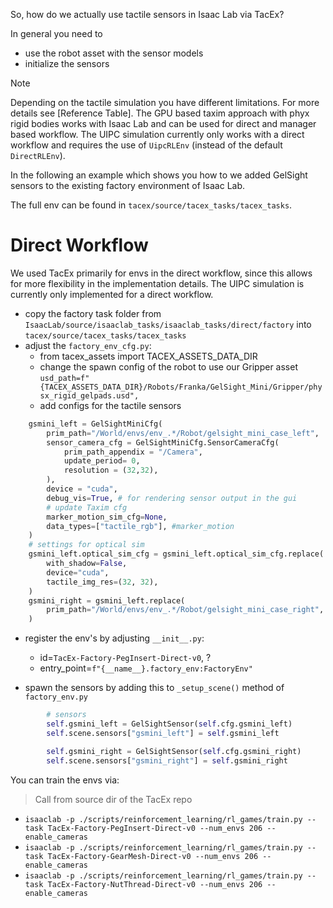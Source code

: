 So, how do we actually use tactile sensors in Isaac Lab via TacEx?

In general you need to
- use the robot asset with the sensor models
- initialize the sensors

>[!NOTE]
> Depending on the tactile simulation you have different limitations.
> For more details see [Reference Table].
> The GPU based taxim approach with phyx rigid bodies works with Isaac Lab and can be used for direct and manager based workflow.
> The UIPC simulation currently only works with a direct workflow and requires the use of `UipcRLEnv` (instead of the default `DirectRLEnv`).

In the following an example which shows you how to we added GelSight sensors to the existing factory environment of Isaac Lab.

The full env can be found in `tacex/source/tacex_tasks/tacex_tasks`.

# Direct Workflow

We used TacEx primarily for envs in the direct workflow, since this allows for more flexibility in the implementation details.
The UIPC simulation is currently only implemented for a direct workflow.

- copy the factory task folder from `IsaacLab/source/isaaclab_tasks/isaaclab_tasks/direct/factory` into `tacex/source/tacex_tasks/tacex_tasks`
- adjust the `factory_env_cfg.py`:
  - from tacex_assets import TACEX_ASSETS_DATA_DIR
  - change the spawn config of the robot to use our Gripper asset `usd_path=f"{TACEX_ASSETS_DATA_DIR}/Robots/Franka/GelSight_Mini/Gripper/physx_rigid_gelpads.usd",`
  - add configs for the tactile sensors
```python
    gsmini_left = GelSightMiniCfg(
        prim_path="/World/envs/env_.*/Robot/gelsight_mini_case_left",
        sensor_camera_cfg = GelSightMiniCfg.SensorCameraCfg(
            prim_path_appendix = "/Camera",
            update_period= 0,
            resolution = (32,32),
        ),
        device = "cuda",
        debug_vis=True, # for rendering sensor output in the gui
        # update Taxim cfg
        marker_motion_sim_cfg=None,
        data_types=["tactile_rgb"], #marker_motion
    )
    # settings for optical sim
    gsmini_left.optical_sim_cfg = gsmini_left.optical_sim_cfg.replace(
        with_shadow=False,
        device="cuda",
        tactile_img_res=(32, 32),
    )
    gsmini_right = gsmini_left.replace(
        prim_path="/World/envs/env_.*/Robot/gelsight_mini_case_right",
    )
```

- register the env's by adjusting `__init__.py`:
  - id=`TacEx-Factory-PegInsert-Direct-v0`, ?
  - entry_point=`f"{__name__}.factory_env:FactoryEnv"`


- spawn the sensors by adding this to `_setup_scene()` method of `factory_env.py`
```python
        # sensors
        self.gsmini_left = GelSightSensor(self.cfg.gsmini_left)
        self.scene.sensors["gsmini_left"] = self.gsmini_left

        self.gsmini_right = GelSightSensor(self.cfg.gsmini_right)
        self.scene.sensors["gsmini_right"] = self.gsmini_right

```

You can train the envs via:
> Call from source dir of the TacEx repo

- `isaaclab -p ./scripts/reinforcement_learning/rl_games/train.py --task TacEx-Factory-PegInsert-Direct-v0 --num_envs 206 --enable_cameras`
- `isaaclab -p ./scripts/reinforcement_learning/rl_games/train.py --task TacEx-Factory-GearMesh-Direct-v0 --num_envs 206 --enable_cameras`
- `isaaclab -p ./scripts/reinforcement_learning/rl_games/train.py --task TacEx-Factory-NutThread-Direct-v0 --num_envs 206 --enable_cameras`
